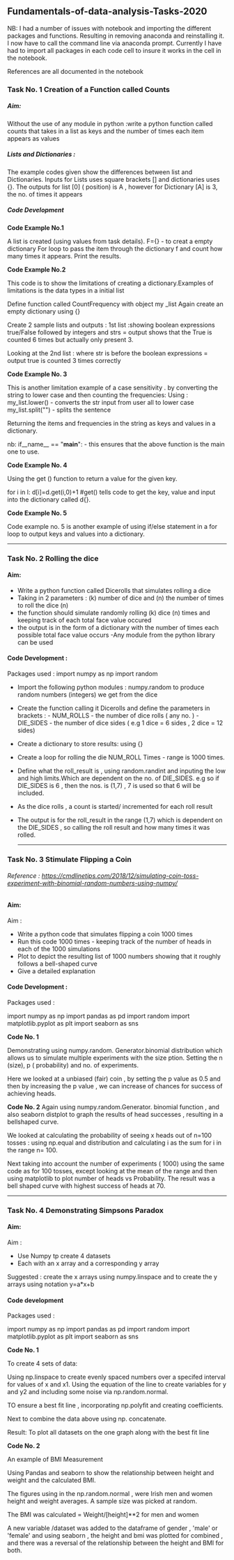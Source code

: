 ## Fundamentals-of-data-analysis-Tasks-2020

NB: I had a number of issues with notebook and importing the different packages and functions. Resulting in removing anaconda and reinstalling it. I now have to call the command line via anaconda prompt.
Currently I have had to import all packages in each code cell to insure it works in the cell in the notebook. 


References are all documented in the notebook


### Task No. 1 Creation of a Function called Counts ##

##### Aim:

Without the use of any module in python :write a python function called counts that takes in a list as keys and the number of times each item appears as values


##### Lists and Dictionaries : 

The example codes given show the differences between list and Dictionaries. Inputs for Lists uses square brackets [] and dictionaries uses {}.
The outputs for list [0] ( position) is A , however for Dictionary [A] is 3, the no. of times it appears

##### Code Development

**Code Example No.1**

A list is created (using values from task details). 
F={} - to creat a empty dictionary
For loop to pass the item through the dictionary f and count how many times it appears.
Print the results. 

**Code Example No.2**

This code is to show the limitations of creating a dictionary.Examples of limitations is the data types in a initial list

Define function called CountFrequency with object my _list
Again create an empty dictionary using {}

Create 2 sample lists and outputs : 
1st list :showing boolean expressions true/False followed  by integers and strs = output shows that the True is counted 6 times but actually only present 3.

Looking at the 2nd list : where str is before the boolean expressions = output true is counted 3 times correctly

**Code Example No. 3**

This is another limitation example of a case sensitivity . by converting the string to lower case and then counting the frequencies: 
Using :
my_list.lower() - converts the str input from user all to lower case
my_list.split("") - splits the sentence

Returning the items and frequencies in the string as keys and values in a dictionary.

nb: if__name__ == "__main__": - this ensures that the above function is the main one to use. 

**Code Example No. 4**

Using the get () function to return a value for the given key. 

for i in l: 
    d[i]=d.get(i,0)+1 #get() tells code to get the key, value and input into the dictionary called d{}.
    
    
**Code Example No. 5**
   
  Code example no. 5 is another example of using if/else statement in a for loop to output keys and values into a dictionary.
  
  ------------------------------------------------------------------------------------------------------------------------------------
  
    
    
### Task No. 2 Rolling the dice 
  

#### Aim: 

- Write a python function called Dicerolls that simulates rolling a dice
- Taking in 2 parameters : (k) number of dice and (n) the number of times to roll the dice (n)
- the function should simulate randomly rolling (k) dice (n) times and keeping track of each total face value occured
- the output is in the form of a dictionary with the number of times each possible total face value occurs
 -Any module from the python library can be used
 
#### Code Development :

Packages used : 
import numpy as np
import random

 - Import the following python modules : numpy.random to produce random numbers (integers) we get from the dice
 - Create the function calling it Dicerolls and define the parameters in brackets :
         - NUM_ROLLS - the number of dice rolls ( any no. )
         - DIE_SIDES - the number of dice sides ( e.g 1 dice = 6 sides , 2 dice = 12 sides)
         
 - Create a dictionary to store results: using {}
 - Create a loop for rolling the die NUM_ROLL Times - range is 1000 times. 
 - Define what the roll_result is , using random.randint and inputing the low and high limits.Which are dependent on the no. of DIE_SIDES.
     e.g so if DIE_SIDES is 6 , then the nos. is (1,7)  , 7 is used so that 6 will be included.
 - As the dice rolls , a count is started/ incremented for each roll result
 - The output is for the roll_result in the range (1,7) which is dependent on the DIE_SIDES , so calling the roll result and how many times
     it was rolled. 
     
     ---------------------------------------------------------------------------------------------------------------------------------
     
 
### Task No. 3 Stimulate Flipping a Coin


###### Reference : https://cmdlinetips.com/2018/12/simulating-coin-toss-experiment-with-binomial-random-numbers-using-numpy/
  

#### Aim: 

Aim : 
 - Write a python code that simulates flipping a coin 1000 times
 - Run this code 1000 times - keeping track of the number of heads in each of the 1000 simulations
 - Plot to depict the resulting list of 1000 numbers showing that it roughly follows a bell-shaped curve
 - Give a detailed explanation
     
 
#### Code Development :

Packages used : 

import numpy as np
import pandas as pd
import random
import matplotlib.pyplot as plt
import seaborn as sns


**Code No. 1**

Demonstrating using numpy.random. Generator.binomial distribution which allows us to simulate multiple experiments with the size ption.
Setting the n (size), p ( probability) and no. of experiments.

Here we looked at a unbiased (fair) coin , by setting the p value as 0.5 and then by increasing the p value , we can increase of chances for success of achieving heads. 

**Code No. 2**
Again using numpy.random.Generator. binomial function , and also seaborn distplot to graph the results of head successes , resulting in a bellshaped curve. 

We looked at calculating the probability of seeing x heads out of n=100 tosses : using np.equal and distribution and calculating i as the sum for i in the range n= 100. 

Next taking into account the number of experiments ( 1000) using the same code as for 100 tosses, except looking at the mean of the range and then using matplotlib to plot number of heads vs Probability. The result was a bell shaped curve with highest success of heads at 70.  

------------------------------------------------------------------------------------------------------------------------------------------


### Task No. 4  Demonstrating Simpsons Paradox


#### Aim: 

Aim : 
 - Use Numpy tp create 4 datasets
 - Each with an x array and a corresponding y array
 
Suggested : create the x arrays using numpy.linspace and to create the y arrays using notation y=a*x+b


#### Code development

Packages used : 

import numpy as np
import pandas as pd
import random
import matplotlib.pyplot as plt
import seaborn as sns


**Code No. 1**

To create 4 sets of data: 

Using np.linspace to create evenly spaced numbers over a specifed interval for values of x and x1.
Using the equation of the line to create variables for y and y2 and including some noise via np.random.normal. 

TO ensure a best fit line , incorporating np.polyfit and creating coefficients.

Next to combine the data above using np. concatenate.

Result: To plot all datasets on the one graph along with the best fit line

**Code No. 2**

An example of BMI Measurement

Using Pandas and seaborn to show the relationship between height and weight and the calculated BMI. 

The figures using in the np.random.normal , were Irish men and women height and weight averages. A sample size was picked at random. 

The BMI was calculated = Weight/[height]**2 for men and women

A new variable /dataset was added to the dataframe of gender , 'male' or 'female' and using seaborn , the height and bmi was plotted for combined , and there was a reversal of the relationship between the height and BMI for both.









    
   











